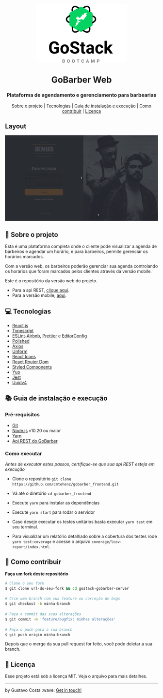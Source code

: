 <p align="center">
    <img width="300" align="center" src=".github/gostack.svg">
</p>

<h1 align="center">
    GoBarber Web
</h1>

<h3 align="center">
Plataforma de agendamento e gerenciamento para barbearias
</h3>

<p align="center">
  <a href="#rocket-sobre-o-projeto">Sobre o projeto</a> | <a href="#computer-tecnologias">Tecnologias</a> | <a href="#books-guia-de-instalação-e-execução">Guia de instalação e execução</a> | <a href="#pencil-como-contribuir">Como contribuir</a> | <a href="#page_with_curl-licença">Licença</a>
</p>

## Layout

<img src=".github/gobarber_web.gif">

## :rocket: Sobre o projeto

<p>Esta é uma plataforma completa onde o cliente pode visualizar a agenda de barbeiros e agendar um horário,
e para barbeiros, permite gerenciar os horários marcados.</p>

<p>Com a versão web, os barbeiros poderão gerenciar sua agenda controlando os horários que foram marcados pelos clientes através da versão mobile.</p>

<p>Este é o repositório da versão web do projeto.</p>
<ul>
  <li>Para a api REST, <a href="https://github.com/cmtehenz/gobarber-back">clique aqui</a>.</li>
  <li>Para a versão mobile, <a href="https://github.com/cmtehenz/gobarber_mobile">aqui</a>.</li>
</ul>

## :computer: Tecnologias

- [React.js](https://pt-br.reactjs.org/)
- [Typescript](https://www.typescriptlang.org/)
- [ESLint-Airbnb](https://eslint.org/), [Prettier](https://prettier.io/) e [EditorConfig](https://editorconfig.org/)
- [Polished](https://polished.js.org/)
- [Axios](https://github.com/axios/axios)
- [Unform](https://unform.dev/)
- [React Icons](https://react-icons.github.io/react-icons/)
- [React Router Dom](https://reacttraining.com/react-router/web/guides/quick-start)
- [Styled Components](https://styled-components.com/)
- [Yup](https://github.com/jquense/yup)
- [Jest](https://jestjs.io/)
- [Uuidv4](https://github.com/thenativeweb/uuidv4)

## :books: Guia de instalação e execução

### Pré-requisitos

- [Git](https://git-scm.com/)
- [Node.js](https://nodejs.org/en/) v10.20 ou maior
- [Yarn](https://yarnpkg.com/)
- [Api REST do GoBarber](https://github.com/cmtehenz/gobarber-back)

### Como executar

<i>Antes de executar estes passos, certifique-se que sua api REST esteja em execução</i>

- Clone o repositório ```git clone https://github.com/cmtehenz/gobarber_frontend.git```
- Vá até o diretório ```cd gobarber_frontend```
- Execute ```yarn``` para instalar as dependências
- Execute ```yarn start``` para rodar o servidor

- Caso deseje executar os testes unitários basta executar ```yarn test``` em seu terminal.
- Para visualizar um relatório detalhado sobre a cobertura dos testes rode ```yarn test:coverage``` e acesse o arquivo ```coverage/lcov-report/index.html```.

## :pencil: Como contribuir

<b>Faça um fork deste repositório</b>

```bash
# Clone o seu fork
$ git clone url-do-seu-fork && cd gostack-gobarber-server

# Crie uma branch com sua feature ou correção de bugs
$ git checkout -b minha-branch

# Faça o commit das suas alterações
$ git commit -m 'feature/bugfix: minhas alterações'

# Faça o push para a sua branch
$ git push origin minha-branch
```

Depois que o merge da sua pull request for feito, você pode deletar a sua branch.

## :page_with_curl: Licença

Esse projeto está sob a licença MIT. Veja o arquivo para mais detalhes.

<hr />
<p>by Gustavo Costa :wave: <a href="https://linktr.ee/cmtehenz">Get in touch!</a></p>
